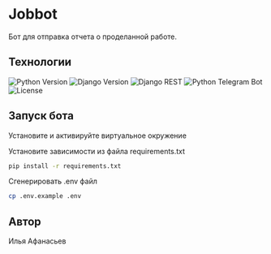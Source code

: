 # Jobbot

Бот для отправка отчета о проделанной работе.

## Технологии

![Python Version](https://img.shields.io/badge/python-3.9.10-blue.svg)
![Django Version](https://img.shields.io/badge/django-4.2.3-green.svg)
![Django REST](https://img.shields.io/badge/django%20rest%20framework-3.14-red.svg)
![Python Telegram Bot](https://img.shields.io/badge/python--telegram--bot-13.7-blueviolet.svg)
![License](https://img.shields.io/badge/license-BSD%203--Clause-blue.svg)


## Запуск бота

Установите и активируйте виртуальное окружение

Установите зависимости из файла requirements.txt

```bash
pip install -r requirements.txt
```

Cгенерировать .env файл

```bash
cp .env.example .env
```

## Автор

Илья Афанасьев
